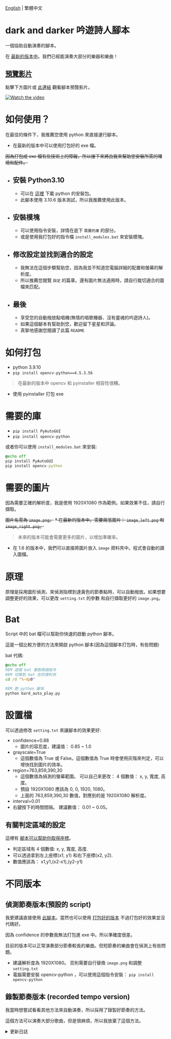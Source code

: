[English](README.md) | 繁體中文
# dark and darker 吟遊詩人腳本
一個協助自動演奏的腳本。

在 [最新的版本中](https://github.com/JingShing-Python/dark_and_darker_bard/releases/tag/ver1.4)。我們已經能演奏大部分的樂器和樂曲！

## [預覽影片](https://youtu.be/2QAdS9OccjA)
點擊下方圖片或 [此連結](https://youtu.be/2QAdS9OccjA) 觀看腳本預覽影片。

<a href="http://www.youtube.com/watch?feature=player_embedded&v=2QAdS9OccjA" target="_blank">
 <img src="http://img.youtube.com/vi/2QAdS9OccjA/mqdefault.jpg" alt="Watch the video"/>
</a>

# 如何使用？
在最佳的條件下，我推薦您使用 python 來直接運行腳本。

* 在最新的版本中可以使用打包好的 exe 檔。

~~因為打包成 exe 檔有些技術上的障礙，所以接下來將由我來幫助您安裝所需的環境和配件。~~
* ## 安裝 Python3.10
  * 可以在 [這裡](https://www.python.org/downloads/release/python-3106/) 下載 python 的安裝包。
  * 此腳本使用 3.10.6 版本測試，所以我推薦使用此版本。
* ## 安裝模塊
  * 可以使用指令安裝，詳情在底下 ```需要的庫``` 的部分。
  * 或是使用我打包好的指令檔 ```install_modules.bat``` 來安裝模塊。
* ## 修改設定並找到適合的設定
  * 我無法在這個步驟幫助您，因為我並不知道您電腦詳細的配置和螢幕的解析度。
  * 所以推薦您閱覽 ```設定``` 的篇章。還有圖片無法適用時，請自行裁切適合的圖檔來匹配。
* ## 最後
  * 享受您的自動撥放點唱機(無情的唱歌機器、沒有靈魂的吟遊詩人)。
  * 如果這個腳本有幫助到您，歡迎留下星星和評論。
  * 真摯地感謝您閱讀了此篇 ```README```
# 如何打包
* python 3.9.10
* ```pip install opencv-python==4.5.3.56```
> 在最新的版本中 opencv 和 pyinstaller 相容性很糟。
* 使用 pyinstaller 打包 exe

# 需要的庫
* ```pip install PyAutoGUI```
* ```pip install opencv-python```

或者你可以使用 ```install_modules.bat``` 來安裝:
```bat
@echo off
pip install PyAutoGUI
pip install opencv-python
```

# 需要的圖片
因為需要正確的解析度，我是使用 1920X1080 作為範例。如果效果不佳，請自行擷取。

~~圖片名需為 ```image.png```。~~
~~* 在最新的版本中。需要兩張圖片： ```image_left.png``` 和 ```image_right.png```。~~
> 未來的版本可能會需要更多的圖片，以增加準確率。
* 在 1.6 的版本中，我們可以直接將圖片放入 ```image``` 資料夾中。程式會自動的讀入圖檔。

# 原理
原理是採用圖形偵測，來偵測指標到達黃色的節奏點時，可以自動撥放。如果想要調整更好的效果，可以更改 ```setting.txt``` 的參數 和自行擷取更好的 ```image.png```。

# Bat
Script 中的 bat 檔可以幫助你快速的啟動 python 腳本。

這是一個比較方便的方法來開啟 python 腳本(因為這個腳本打包時，有些問題)

bat 代碼:
```bat
@echo off
REM 這個 bat 會跑兩個指令
REM 切換到 bat 在的資料夾
cd /d "%~dp0"

REM 跑 python 腳本
python bard_auto_play.py
```

# 設置檔
可以透過修改 ```setting.txt``` 來讓腳本的效果更好:
* confidence=0.88
  * 圖片的容忍度，建議值： 0.85 ~ 1.0
* grayscale=True
  * 這個數值為 True 或 False。這個數值為 True 時會使用灰階來判定，可以增快找到圖片的效率。
* region=763,859,390,30
  * 這個數值為偵測的螢幕範圍。 可以自己來更改： 4 個數值： x, y, 寬度, 高度。
  * 預設 1920X1080 應該為 0, 0, 1920, 1080。
  * 上面的 763,859,390,30 數值，對應到的是 1920X1080 解析度。
* interval=0.01
 * 右鍵按下的時間間隔。 建議數值： 0.01 ~ 0.05。

## 有關判定區域的設定
這裡有 [腳本可以幫助你取得座標](https://github.com/JingShing/dark_and_darker_bard/blob/main/helping_script/get_position.py)。

* 判定區域有 4 個數值: x, y, 寬度, 高度.
* 可以透過拿到左上座標(x1, y1) 和右下座標(x2, y2).
* 數值應該為： x1,y1,(x2-x1),(y2-y1)

# 不同版本
## 偵測節奏版本(預設的 script)
我更建議直接使用 [此腳本](script/auto_play_bard.py)。當然也可以使用 [打包好的版本](https://github.com/JingShing-Python/dark_and_darker_bard/releases) 不過打包好的效果並沒代碼好。

因為 confidence 的參數我無法打包進 exe 中。所以準確度很差。

目前的版本可以正常演奏部分節奏較長的樂曲。但短節奏的樂曲會在偵測上有些問題。

* 建議解析度為 1920X1080。 否則需要自行替換 ```image.png``` 和調整 ```setting.txt```
* 電腦需要安裝 opencv-python ，可以使用這個指令安裝： ```pip install opencv-python```
## 錄製節奏版本 (recorded tempo version)
我當時想嘗試看看其他方法來自動演奏，所以採用了錄製好節奏的方法。

這個方法可以演奏大部分歌曲，但是很麻煩，所以我放棄了這個方法。

<details>
<summary>更新日誌</summary>

## 版本 1.0
* 發布首個版本
  * 仍然很糟。
  * 這只是一堆無用的代碼。
  * 開始懷疑圖像檢測。
## 版本 1.1
* 放棄使用圖像檢測，開始使用錄製腳本。
  * 跑的很糟。
  * 錄製所有歌曲並不容易。
## 版本 1.2
* 發現我們可以給圖像檢測一些信心(confidece，容錯率)。
  * 耶！信心(confidence)讓圖像檢測有用了。
  * 這使我充滿了我的決心。
  * 不，信心(confidence)搞爛了打包版本，無法嵌入 opencv 到 exe 檔。
  * 對不起。我們需要直接用 python 跑腳本。
## 版本 1.3
* 我發現我們不能僅使用 `click()` 函數來模擬右鍵單擊。
  * 編寫新的 點擊(click) 函數。它有效了！
  * 所以在這個版本中，我們終於可以運行了。
  * 我在腳本中添加了一些設置：信心(confidence)、灰度、間隔和區域。
## 版本 1.4
* 實際上腳本有效。但它不太有效？所以我花了一些時間最佳化腳本。
  * 縮小檢測區域以提高速度。
  * 我調整了一些 信心(confidence) 數值，讓腳本不要太自信，也不要太小心。
  * 我考慮使用灰度。可以更快地檢測。
  * 我調整了右鍵單擊之間的間隔時間，以避免雙擊。
  * 我製作了兩個 bat 檔，以幫助您更輕鬆地安裝模塊和運行 Python。
## 版本 1.5
* 感到沮喪。有時腳本運行不穩定。所以我開始採用更多圖像來檢測。
  * 在我的情況下，在早期版本中，我只檢測了指針的一側。所以很容易錯過節奏。
  * 添加了兩側的檢測。更加準確。
  * 比之前效果好。
  * 未來版本中，將採用更多圖像，讓精準度提高。
## 版本 1.6
* 新增了自動添加圖片的腳本。直接把想偵測的圖片丟入 ```image``` 資料夾。腳本會自動偵測資料夾中所有的圖片。
  * 我們終於可以不用使用 ```image.png``` 來命名圖檔了。
  * 可以使用英文字母和 ascii 的符號來命名。(中文命名可能會有問題)
  * 圖片數量可以自由地增加或減少了。
## 版本 1.7
* 找到不能打包 exe 檔的原因了
  * 原因很簡單，而這浪費了我大量的時間
  * 詳細原因可以參見 ```如何打包 exe```。
  * Opencv 和 pyinstaller 在 python 的 3.10 版本後有些衝突。可以安裝 3.9 以前的版本來避免。
  * 建議安裝此版本的 opencv： ``` pip install opencv-python==4.5.3.56```
  * 具體套件可以參考此： [requirement.txt](requirement.txt).
</details>
